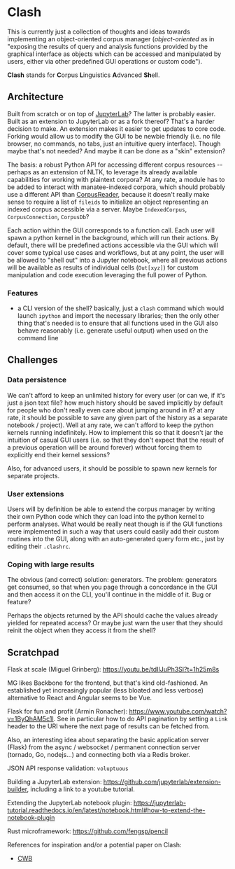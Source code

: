 # Clash

This is currently just a collection of thoughts and ideas towards implementing
an object-oriented corpus manager (*object-oriented* as in "exposing the results
of query and analysis functions provided by the graphical interface as objects
which can be accessed and manipulated by users, either via other predefined GUI
operations or custom code").

**Clash** stands for **C**orpus **L**inguistics **A**dvanced **Sh**ell.

## Architecture

Built from scratch or on top of [JupyterLab][lab]? The latter is probably
easier. Built as an extension to JupyterLab or as a fork thereof? That's a
harder decision to make. An extension makes it easier to get updates to core
code. Forking would allow us to modify the GUI to be newbie friendly (i.e. no
file browser, no commands, no tabs, just an intuitive query interface). Though
maybe that's not needed? And maybe it can be done as a "skin" extension?

The basis: a robust Python API for accessing different corpus resources --
perhaps as an extension of NLTK, to leverage its already available capabilities
for working with plaintext corpora? At any rate, a module has to be added to
interact with manatee-indexed corpora, which should probably use a different API
than [CorpusReader][CorpusReader], because it doesn't really make sense to
require a list of `fileids` to initialize an object representing an indexed
corpus accessible via a server. Maybe `IndexedCorpus`, `CorpusConnection`,
`CorpusDb`?

Each action within the GUI corresponds to a function call. Each user will spawn
a python kernel in the background, which will run their actions. By default,
there will be predefined actions accessible via the GUI which will cover some
typical use cases and workflows, but at any point, the user will be allowed to
"shell out" into a Jupyter notebook, where all previous actions will be
available as results of individual cells (`Out[xyz]`) for custom manipulation
and code execution leveraging the full power of Python.

### Features

- a CLI version of the shell? basically, just a `clash` command which would
  launch `ipython` and import the necessary libraries; then the only other thing
  that's needed is to ensure that all functions used in the GUI also behave
  reasonably (i.e. generate useful output) when used on the command line

## Challenges

### Data persistence

We can't afford to keep an unlimited history for every user (or can we, if it's
just a json text file? how much history should be saved implicitly by default
for people who don't really even care about jumping around in it? at any rate,
it should be possible to save any given part of the history as a separate
notebook / project). Well at any rate, we can't afford to keep the python
kernels running indefinitely. How to implement this so that it doesn't jar the
intuition of casual GUI users (i.e. so that they don't expect that the result of
a previous operation will be around forever) without forcing them to explicitly
end their kernel sessions?

Also, for advanced users, it should be possible to spawn new kernels for
separate projects.

### User extensions

Users will by definition be able to extend the corpus manager by writing their
own Python code which they can load into the python kernel to perform analyses.
What would be really neat though is if the GUI functions were implemented in
such a way that users could easily add their custom routines into the GUI, along
with an auto-generated query form etc., just by editing their `.clashrc`.

### Coping with large results

The obvious (and correct) solution: generators. The problem: generators get
consumed, so that when you page through a concordance in the GUI and then access
it on the CLI, you'll continue in the middle of it. Bug or feature?

Perhaps the objects returned by the API should cache the values already yielded
for repeated access? Or maybe just warn the user that they should reinit the
object when they access it from the shell?

## Scratchpad

Flask at scale (Miguel Grinberg): <https://youtu.be/tdIIJuPh3SI?t=1h25m8s>

MG likes Backbone for the frontend, but that's kind old-fashioned. An
established yet increasingly popular (less bloated and less verbose)
alternative to React and Angular seems to be Vue.

Flask for fun and profit (Armin
Ronacher): <https://www.youtube.com/watch?v=1ByQhAM5c1I>. See in particular how
to do API pagination by setting a `Link` header to the URI where the next page
of results can be fetched from.

Also, an interesting idea about separating the basic application server (Flask)
from the async / websocket / permanent connection server (tornado, Go,
nodejs...) and connecting both via a Redis broker.

JSON API response validation: `voluptuous`

Building a JupyterLab
extension: <https://github.com/jupyterlab/extension-builder>, including a link
to a youtube tutorial.

Extending the JupyterLab notebook plugin: <https://jupyterlab-tutorial.readthedocs.io/en/latest/notebook.html#how-to-extend-the-notebook-plugin>

Rust microframework: <https://github.com/fengsp/pencil>

References for inspiration and/or a potential paper on Clash:

- [CWB](https://www.birmingham.ac.uk/documents/college-artslaw/corpus/conference-archives/2011/Paper-153.pdf)

[lab]: https://github.com/jupyterlab/jupyterlab
[CorpusReader]: https://github.com/nltk/nltk/blob/develop/nltk/corpus/reader/api.py
